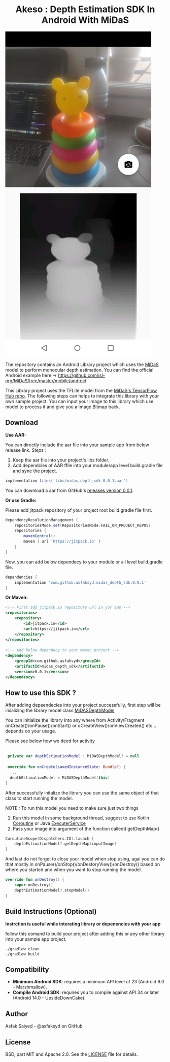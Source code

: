 <div align="center">
  <h1>Akeso : Depth Estimation SDK In Android With MiDaS</h1>
</div>

![depth image sample](repo_images/midas_depth_sample_image.jpeg)

The repository contains an Android Library project which uses the [MiDaS](https://github.com/isl-org/MiDaS) model to perform monocular
depth estimation. You can find the official Android example here -> https://github.com/isl-org/MiDaS/tree/master/mobile/android

This Library project uses the TFLite model from the [MiDaS's TensorFlow Hub repo](https://tfhub.dev/intel/midas/v2_1_small/1).
The following steps can helps to integrate this library with your own sample project. You can input your image to this library which use
model to process it and give you a Image Bitmap back.

Download
--------
**Use AAR:**

You can directly include the aar file into your sample app from below release link.
*Steps :*
1. Keep the aar file into your project's libs folder.
2. Add dependcies of AAR ffile into your module/app level build.gradle file and sync the project.
   
````gradle
implementation files('libs/midas_depth_sdk-0.0.1.aar')
````

You can download a aar from GitHub's [releases version 0.0.1](https://jitpack.io/com/github/asfaksyd/midas_depth_sdk/0.0.1midas_depth_sdk-0.0.1.aar).

**Or use Gradle:**

Please add jitpack repository of your project root build.gradle file first.

```gradle
dependencyResolutionManagement {
    repositoriesMode.set(RepositoriesMode.FAIL_ON_PROJECT_REPOS)
    repositories {
        mavenCentral()
        maven { url 'https://jitpack.io' }
    }
}
```
Now, you can add below dependecy to your module or all level build.gradle file.
````gradle
dependencies {
    implementation 'com.github.asfaksyd:midas_depth_sdk:0.0.1'
}
````

**Or Maven:**

```xml
<!-- First add jitpack.io repository url in yor app -->
<repositories>
    <repository>
        <id>jitpack.io</id>
        <url>https://jitpack.io</url>
    </repository>
</repositories>

<!-- Add below dependecy to your maven project -->
<dependency>
    <groupId>com.github.asfaksyd</groupId>
    <artifactId>midas_depth_sdk</artifactId>
    <version>0.0.1</version>
</dependency>
```

How to use this SDK ?
-------------------

After adding depeendecies into your project successfully, first step will be iniializing the library model class [MiDASDepthModel](https://github.com/asfaksyd/midas_depth_sdk/blob/master/midas_depth_sdk/src/main/java/com/akeso/depthsdk/MiDASDepthModel.kt)

You can initialize the library into any where from Activity/Fragment onCreate()/onPause()/onStart() or oCreateView()/onViewCreated() etc... depends oo your usage.

Please see below how we deed for activity

```kotlin

 private var depthEstimationModel : MiDASDepthModel? = null

 override fun onCreate(savedInstanceState: Bundle?) {
  ...
  depthEstimationModel = MiDASDepthModel(this)
}
````
After successfully initalize the library you can use the same object of that class to start running the model.

NOTE : To run this model you need to make sure just two things
1. Run this model in some background thread, suggest to use Kotlin [Coroutine](https://kotlinlang.org/docs/coroutines-overview.html) or Java [ExecuterService](https://docs.oracle.com/javase/7/docs/api/java/util/concurrent/ExecutorService.html) 
2. Pass your image into argument of the function calledd getDepthMap()

````kotlin
CoroutineScope(Dispatchers.IO).launch {
    depthEstimationModel?.getDepthMap(inputImage)
}
````

And last do not forget to close your model when stop using, agai you can do that mostly in onPause()/onStop()/onDestoryView()/onDestroy() based on where you started and when you want to stop running the model.
````kotlin
override fun onDestroy() {
    super.onDestroy()
    depthEstimationModel?.stopModel()
}
````

Build Instructions (Optional)
-------------------
**Instrction is useful while interating library or depenencies with your app**

follow this comand to build your project after adding this or any other library into your sample app project.

````commandline
./gradlew clean
./gradlew build
````

Compatibility
-------------

 * **Minimum Android SDK**: requires a minimum API level of 23 (Android 6.0 - Marshmallow).
 * **Compile Android SDK**: requires you to compile against API 34 or later (Android 14.0 - UpsideDownCake).

Author
------
Asfak Saiyed - @asfaksyd on GitHub

License
-------
BSD, part MIT and Apache 2.0. See the [LICENSE](https://github.com/asfaksyd/DepthEstimationSample/blob/main/LICENSE) file for details.
